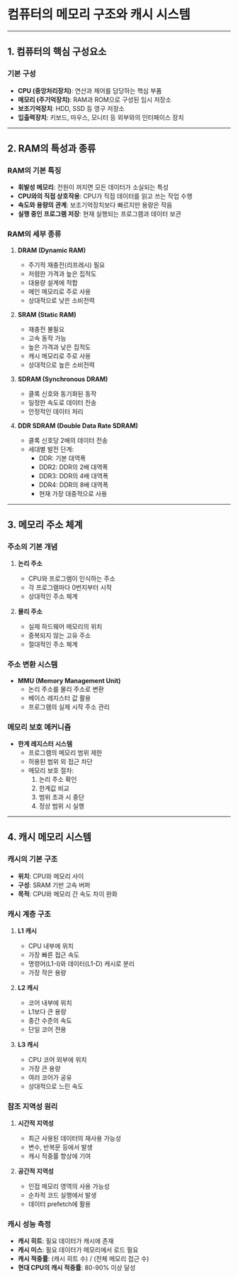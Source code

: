 # 컴퓨터의 메모리 구조와 캐시 시스템

---

## 1. 컴퓨터의 핵심 구성요소

### 기본 구성

- **CPU (중앙처리장치)**: 연산과 제어를 담당하는 핵심 부품
- **메모리 (주기억장치)**: RAM과 ROM으로 구성된 임시 저장소
- **보조기억장치**: HDD, SSD 등 영구 저장소
- **입출력장치**: 키보드, 마우스, 모니터 등 외부와의 인터페이스 장치

---

## 2. RAM의 특성과 종류

### RAM의 기본 특징

- **휘발성 메모리**: 전원이 꺼지면 모든 데이터가 소실되는 특성
- **CPU와의 직접 상호작용**: CPU가 직접 데이터를 읽고 쓰는 작업 수행
- **속도와 용량의 관계**: 보조기억장치보다 빠르지만 용량은 작음
- **실행 중인 프로그램 저장**: 현재 실행되는 프로그램과 데이터 보관

### RAM의 세부 종류

1. **DRAM (Dynamic RAM)**
   
   - 주기적 재충전(리프레시) 필요
   - 저렴한 가격과 높은 집적도
   - 대용량 설계에 적합
   - 메인 메모리로 주로 사용
   - 상대적으로 낮은 소비전력

2. **SRAM (Static RAM)**
   
   - 재충전 불필요
   - 고속 동작 가능
   - 높은 가격과 낮은 집적도
   - 캐시 메모리로 주로 사용
   - 상대적으로 높은 소비전력

3. **SDRAM (Synchronous DRAM)**
   
   - 클록 신호와 동기화된 동작
   - 일정한 속도로 데이터 전송
   - 안정적인 데이터 처리

4. **DDR SDRAM (Double Data Rate SDRAM)**
   
   - 클록 신호당 2배의 데이터 전송
   - 세대별 발전 단계:
     - DDR: 기본 대역폭
     - DDR2: DDR의 2배 대역폭
     - DDR3: DDR의 4배 대역폭
     - DDR4: DDR의 8배 대역폭
     - 현재 가장 대중적으로 사용

---

## 3. 메모리 주소 체계

### 주소의 기본 개념

1. **논리 주소**
   
   - CPU와 프로그램이 인식하는 주소
   - 각 프로그램마다 0번지부터 시작
   - 상대적인 주소 체계

2. **물리 주소**
   
   - 실제 하드웨어 메모리의 위치
   - 중복되지 않는 고유 주소
   - 절대적인 주소 체계

### 주소 변환 시스템

- **MMU (Memory Management Unit)**
  - 논리 주소를 물리 주소로 변환
  - 베이스 레지스터 값 활용
  - 프로그램의 실제 시작 주소 관리

### 메모리 보호 메커니즘

- **한계 레지스터 시스템**
  - 프로그램의 메모리 범위 제한
  - 허용된 범위 외 접근 차단
  - 메모리 보호 절차:
    1. 논리 주소 확인
    2. 한계값 비교
    3. 범위 초과 시 중단
    4. 정상 범위 시 실행

---

## 4. 캐시 메모리 시스템

### 캐시의 기본 구조

- **위치**: CPU와 메모리 사이
- **구성**: SRAM 기반 고속 버퍼
- **목적**: CPU와 메모리 간 속도 차이 완화

### 캐시 계층 구조

1. **L1 캐시**
   
   - CPU 내부에 위치
   - 가장 빠른 접근 속도
   - 명령어(L1-I)와 데이터(L1-D) 캐시로 분리
   - 가장 작은 용량

2. **L2 캐시**
   
   - 코어 내부에 위치
   - L1보다 큰 용량
   - 중간 수준의 속도
   - 단일 코어 전용

3. **L3 캐시**
   
   - CPU 코어 외부에 위치
   - 가장 큰 용량
   - 여러 코어가 공유
   - 상대적으로 느린 속도

### 참조 지역성 원리

1. **시간적 지역성**
   
   - 최근 사용된 데이터의 재사용 가능성
   - 변수, 반복문 등에서 발생
   - 캐시 적중률 향상에 기여

2. **공간적 지역성**
   
   - 인접 메모리 영역의 사용 가능성
   - 순차적 코드 실행에서 발생
   - 데이터 prefetch에 활용

### 캐시 성능 측정

- **캐시 히트**: 필요 데이터가 캐시에 존재
- **캐시 미스**: 필요 데이터가 메모리에서 로드 필요
- **캐시 적중률**: (캐시 히트 수) / (전체 메모리 접근 수)
- **현대 CPU의 캐시 적중률**: 80-90% 이상 달성
